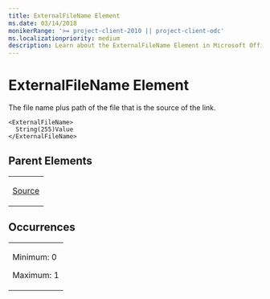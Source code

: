 ```yaml
---
title: ExternalFileName Element
ms.date: 03/14/2018
monikerRange: '>= project-client-2010 || project-client-odc'
ms.localizationpriority: medium
description: Learn about the ExternalFileName Element in Microsoft Office Project at learn.microsoft.com. Discover its source and usage in XML data interchange.
---
```


# ExternalFileName Element




The file name plus path of the file that is the source of the link.

    <ExternalFileName>
      String(255)Value
    </ExternalFileName>

## Parent Elements

<table>
<colgroup>
<col style="width: 100%" />
</colgroup>
<tbody>
<tr class="odd">
<td><p><a href="source-element.md">Source</a></p></td>
</tr>
</tbody>
</table>

## Occurrences

<table>
<colgroup>
<col style="width: 100%" />
</colgroup>
<tbody>
<tr class="odd">
<td><p>Minimum: 0</p>
<p>Maximum: 1</p></td>
</tr>
</tbody>
</table>

